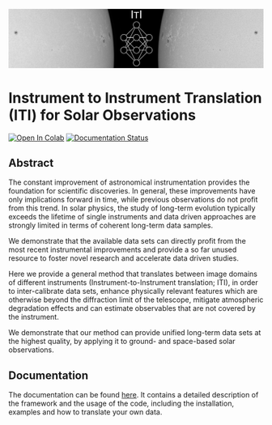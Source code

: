 ![](images/HinodeEnhanced_v2.jpg)
# Instrument to Instrument Translation (ITI) for Solar Observations

[![Open In Colab](https://colab.research.google.com/assets/colab-badge.svg)](https://colab.research.google.com/drive/1nwXqT2SI1xqO1Vz9aYQeAadzriL7UFVM#scrollTo=k_WqPbLGYmea) [![Documentation Status](https://readthedocs.org/projects/iti-documentation/badge/?version=latest)](https://iti-documentation.readthedocs.io/en/latest/?badge=latest)

## Abstract
The constant improvement of astronomical instrumentation provides the foundation for scientific discoveries. In general, these improvements have only implications forward in time, while previous observations do not profit from this trend. In solar physics, the study of long-term evolution typically exceeds the lifetime of single instruments and data driven approaches are strongly limited in terms of coherent long-term data samples.

We demonstrate that the available data sets can directly profit from the most recent instrumental improvements and provide a so far unused resource to foster novel research and accelerate data driven studies.

Here we provide a general method that translates between image domains of different instruments (Instrument-to-Instrument translation; ITI), in order to inter-calibrate data sets, enhance physically relevant features which are otherwise beyond the diffraction limit of the telescope, mitigate atmospheric degradation effects and can estimate observables that are not covered by the instrument.

We demonstrate that our method can provide unified long-term data sets at the highest quality, by applying it to ground- and space-based solar observations.

## Documentation
The documentation can be found [here](https://iti-documentation.readthedocs.io/en/latest/?badge=latest). It contains a detailed description of the framework and the usage of the code, including the installation, examples and how to translate your own data.